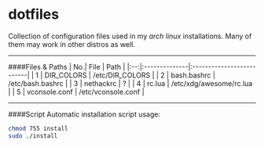 dotfiles
========
Collection of configuration files used in my *arch linux* installations.
Many of them may work in other distros as well.

---
####Files & Paths
| No.| File          | Path                      |
|:--:|:--------------|:--------------------------|
|  1 | DIR_COLORS    | /etc/DIR_COLORS           |
|  2 | bash.bashrc   | /etc/bash.bashrc          |
|  3 | nethackrc     | ?                         |
|  4 | rc.lua        | /etc/xdg/awesome/rc.lua   |
|  5 | vconsole.conf | /etc/vconsole.conf        |

---
####Script
Automatic installation script usage:
```bash
chmod 755 install
sudo ./install
```
